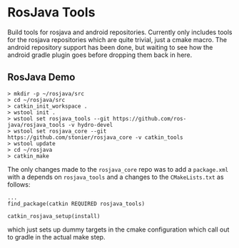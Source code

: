 # RosJava Tools

Build tools for rosjava and android repositories. Currently only includes tools for the rosjava repositories which are
quite trivial, just a cmake macro. The android repository support has been done, but waiting to see how the android
gradle plugin goes before dropping them back in here.


## RosJava Demo


```
> mkdir -p ~/rosjava/src
> cd ~/rosjava/src
> catkin_init_workspace .
> wstool init .
> wstool set rosjava_tools --git https://github.com/ros-java/rosjava_tools -v hydro-devel
> wstool set rosjava_core --git https://github.com/stonier/rosjava_core -v catkin_tools
> wstool update
> cd ~/rosjava
> catkin_make
```

The only changes made to the `rosjava_core` repo was to add a `package.xml` with a depends on `rosjava_tools` and a
changes to the `CMakeLists.txt` as follows:

```
...
find_package(catkin REQUIRED rosjava_tools)

catkin_rosjava_setup(install)
```

which just sets up dummy targets in the cmake configuration which call out to gradle in the actual make step.
